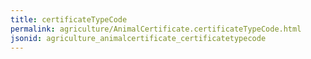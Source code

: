 ```yaml
---
title: certificateTypeCode
permalink: agriculture/AnimalCertificate.certificateTypeCode.html
jsonid: agriculture_animalcertificate_certificatetypecode
---
```

